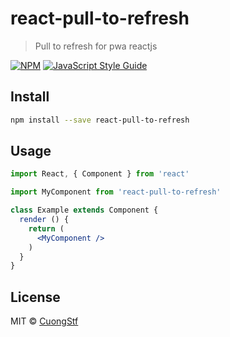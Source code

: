 # react-pull-to-refresh

> Pull to refresh for pwa reactjs

[![NPM](https://img.shields.io/npm/v/react-pull-to-refresh.svg)](https://www.npmjs.com/package/react-pull-to-refresh) [![JavaScript Style Guide](https://img.shields.io/badge/code_style-standard-brightgreen.svg)](https://standardjs.com)

## Install

```bash
npm install --save react-pull-to-refresh
```

## Usage

```jsx
import React, { Component } from 'react'

import MyComponent from 'react-pull-to-refresh'

class Example extends Component {
  render () {
    return (
      <MyComponent />
    )
  }
}
```

## License

MIT © [CuongStf](https://github.com/CuongStf)
